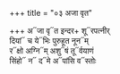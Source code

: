 +++
title = "०३ अजा वृत"

+++
अ᳓जा वृ᳓त इन्दर+ शू᳓रपत्नीर्  
दियां᳓ च ये᳓भिः पुरुहूत नून᳓म्  
र᳓क्षो अग्नि᳓म् अशु᳓षं तू᳓र्वयाणं  
सिंहो᳓ न᳓ द᳓मे अ᳓पांसि व᳓स्तोः